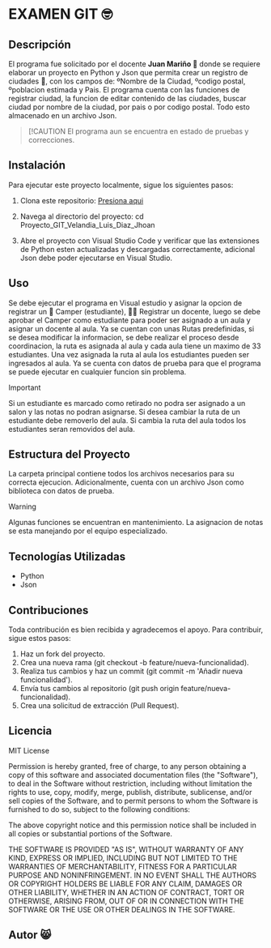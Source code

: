 # EXAMEN GIT  🤓
## Descripción

El programa fue solicitado por el docente **Juan Mariño 🥑** donde se requiere elaborar un proyecto en Python y Json que permita crear un registro de ciudades 📔, con los campos de: ºNombre de la Ciudad, ºcodigo postal, ºpoblacion estimada y Pais.
El programa cuenta con las funciones de registrar ciudad, la funcion   de editar contenido de las ciudades, buscar ciudad por nombre de la ciudad, por pais o por codigo postal. Todo esto almacenado en un archivo Json.

> [!CAUTION
> El programa aun se encuentra en estado de pruebas y correcciones.

## Instalación

Para ejecutar este proyecto localmente, sigue los siguientes pasos:

1. Clona este repositorio: [Presiona aqui](https://github.com/Velandia28/Proyecto_GIT_Velandia_Luis_Diaz_Jhoan)

2. Navega al directorio del proyecto:
   cd Proyecto_GIT_Velandia_Luis_Diaz_Jhoan

3. Abre el proyecto con Visual Studio Code y verificar que las extensiones de Python esten actualizadas y descargadas correctamente, adicional Json debe poder ejecutarse en Visual Studio.

## Uso

Se debe ejecutar el programa en Visual estudio y asignar la opcion de registrar un 🚀 Camper (estudiante), 👨‍🏫 Registrar un docente, luego se debe aprobar el Camper como estudiante para poder ser asignado a un aula y asignar un docente al aula.
Ya se cuentan con unas Rutas predefinidas, si se desea modificar la informacion, se debe realizar el proceso desde coordinacion, la ruta es asignada al aula y cada aula tiene un maximo de 33 estudiantes.
Una vez asignada la ruta al aula los estudiantes pueden ser ingresados al aula.
Ya se cuenta con datos de prueba para que el programa se puede ejecutar en cualquier funcion sin problema.

> [!IMPORTANT]
> Si un estudiante es marcado como retirado no podra ser asignado a un salon y las notas no podran asignarse.
> Si desea cambiar la ruta de un estudiante debe removerlo del aula.
> Si cambia la ruta del aula todos los estudiantes seran removidos del aula.

## Estructura del Proyecto

La carpeta principal contiene todos los archivos necesarios para su correcta ejecucion. Adicionalmente, cuenta con un archivo Json como biblioteca con datos de prueba.

> [!WARNING]
> Algunas funciones se encuentran en mantenimiento.
> La asignacion de notas se esta manejando por el equipo especializado.

## Tecnologías Utilizadas

- Python
- Json

## Contribuciones

Toda contribución es bien recibida y agradecemos el apoyo. Para contribuir, sigue estos pasos:

1. Haz un fork del proyecto.
2. Crea una nueva rama (git checkout -b feature/nueva-funcionalidad).
3. Realiza tus cambios y haz un commit (git commit -m 'Añadir nueva funcionalidad').
4. Envía tus cambios al repositorio (git push origin feature/nueva-funcionalidad).
5. Crea una solicitud de extracción (Pull Request).

## Licencia

MIT License

Permission is hereby granted, free of charge, to any person obtaining a copy
of this software and associated documentation files (the "Software"), to deal
in the Software without restriction, including without limitation the rights
to use, copy, modify, merge, publish, distribute, sublicense, and/or sell
copies of the Software, and to permit persons to whom the Software is
furnished to do so, subject to the following conditions:

The above copyright notice and this permission notice shall be included in all
copies or substantial portions of the Software.

THE SOFTWARE IS PROVIDED "AS IS", WITHOUT WARRANTY OF ANY KIND, EXPRESS OR
IMPLIED, INCLUDING BUT NOT LIMITED TO THE WARRANTIES OF MERCHANTABILITY,
FITNESS FOR A PARTICULAR PURPOSE AND NONINFRINGEMENT. IN NO EVENT SHALL THE
AUTHORS OR COPYRIGHT HOLDERS BE LIABLE FOR ANY CLAIM, DAMAGES OR OTHER
LIABILITY, WHETHER IN AN ACTION OF CONTRACT, TORT OR OTHERWISE, ARISING FROM,
OUT OF OR IN CONNECTION WITH THE SOFTWARE OR THE USE OR OTHER DEALINGS IN THE
SOFTWARE.

## Autor 😸
